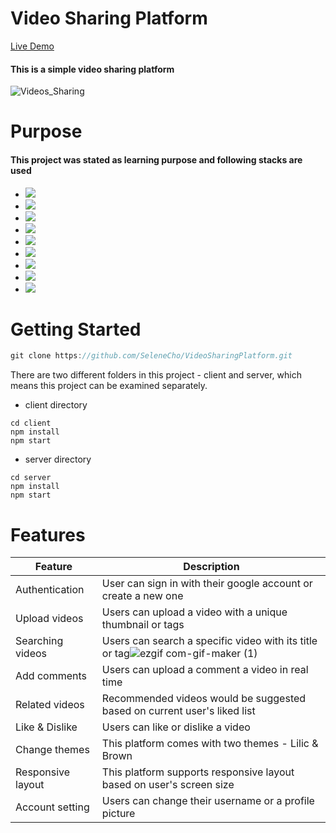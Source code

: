 # Video Sharing Platform
[Live Demo](https://videosharingplatform-selenecho.netlify.app/)
#### This is a simple video sharing platform
![Videos_Sharing](https://user-images.githubusercontent.com/84310302/212542938-87c3290d-78ac-4b20-a622-859e227f0c9f.png)


# Purpose
#### This project was stated as learning purpose and following stacks are used

   * <img src="https://img.shields.io/badge/React-61DAFB?style=flat-square&logo=react&logoColor=white"/>
   * <img src="https://img.shields.io/badge/TailwindCSS-06B6D4?style=flat-square&logo=tailwindcss&logoColor=white"/>
   * <img src="https://img.shields.io/badge/Redux-764ABC?style=flat-square&logo=redux&logoColor=white"/>
   * <img src="https://img.shields.io/badge/Firebase-FFCA28?style=flat-square&logo=firebase&logoColor=white"/>
   * <img src="https://img.shields.io/badge/MongoDB-47A248?style=flat-square&logo=mongodb&logoColor=white"/>
   * <img src="https://img.shields.io/badge/Express-000000?style=flat-square&logo=express&logoColor=white"/>
   * <img src="https://img.shields.io/badge/NodeJS-339933?style=flat-square&logo=node.js&logoColor=white"/>
   * <img src="https://img.shields.io/badge/Axios-5A29E4?style=flat-square&logo=axios&logoColor=white"/>
   * <img src="https://img.shields.io/badge/JSON Web Tokens-000000?style=flat-square&logo=jsonwebtokens&logoColor=white"/>
   
   
   
# Getting Started

 ```js
 git clone https://github.com/SeleneCho/VideoSharingPlatform.git

 ```
There are two different folders in this project - client and server, which means this project can be examined separately. 


 * client directory
 ```
 cd client
 npm install
 npm start
 ```

 * server directory
 ```
 cd server
 npm install
 npm start
 ```


 


# Features

 
 |Feature|Description|
|------|---|
|Authentication|User can sign in with their google account or create a new one|
|Upload videos|Users can upload a video with a unique thumbnail or tags|
|Searching videos|Users can search a specific video with its title or tag![ezgif com-gif-maker (1)](https://user-images.githubusercontent.com/84310302/211739674-6c97697a-1b60-4a24-8f31-a6b0f95642e8.gif)|
|Add comments|Users can upload a comment a video in real time|
|Related videos|Recommended videos would be suggested based on current user's liked list|
|Like & Dislike|Users can like or dislike a video|
|Change themes|This platform comes with two themes - Lilic & Brown|
|Responsive layout|This platform supports responsive layout based on user's screen size|
|Account setting|Users can change their username or a profile picture|
